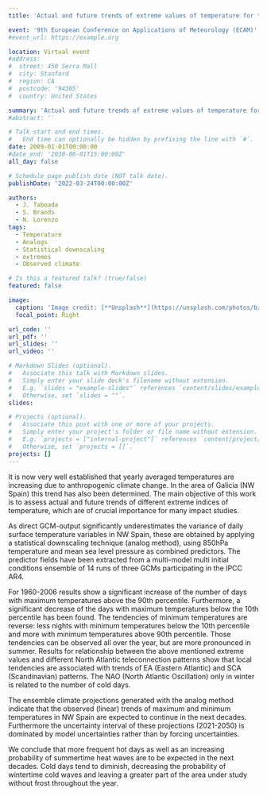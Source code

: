 ```yaml
---
title: 'Actual and future trends of extreme values of temperature for the NW Iberian Peninsula'

event: '9th European Conference on Applications of Meteorology (ECAM)'
#event_url: https://example.org

location: Virtual event
#address:
#  street: 450 Serra Mall
#  city: Stanford
#  region: CA
#  postcode: '94305'
#  country: United States

summary: 'Actual and future trends of extreme values of temperature for the NW Iberian Peninsula'
#abstract: ''

# Talk start and end times.
#   End time can optionally be hidden by prefixing the line with `#`.
date: 2009-01-01T00:00:00
#date_end: '2030-06-01T15:00:00Z'
all_day: false

# Schedule page publish date (NOT talk date).
publishDate: '2022-03-24T00:00:00Z'

authors: 
  - J. Taboada
  - S. Brands
  - N. Lorenzo
tags: 
  - Temperature
  - Analogs
  - Statistical downscaling
  - extremes
  - Observed climate

# Is this a featured talk? (true/false)
featured: false

image:
  caption: 'Image credit: [**Unsplash**](https://unsplash.com/photos/bzdhc5b3Bxs)'
  focal_point: Right

url_code: ''
url_pdf: ''
url_slides: ''
url_video: ''

# Markdown Slides (optional).
#   Associate this talk with Markdown slides.
#   Simply enter your slide deck's filename without extension.
#   E.g. `slides = "example-slides"` references `content/slides/example-slides.md`.
#   Otherwise, set `slides = ""`.
slides:

# Projects (optional).
#   Associate this post with one or more of your projects.
#   Simply enter your project's folder or file name without extension.
#   E.g. `projects = ["internal-project"]` references `content/project/deep-learning/index.md`.
#   Otherwise, set `projects = []`.
projects: []
---
```


<p>It is now very well established that yearly averaged temperatures are increasing due to anthropogenic climate change. In the area of Galicia (NW Spain) this trend has also been determined. The main objective of this work is to assess actual and future trends of different extreme indices of temperature, which are of crucial importance for many impact studies.</p>
<p>As direct GCM-output significantly underestimates the variance of daily surface temperature variables in NW Spain, these are obtained by applying a statistical downscaling technique (analog method), using 850hPa temperature and mean sea level pressure as combined predictors. The predictor fields have been extracted from a multi-model multi initial conditions ensemble of 14 runs of three GCMs participating in the IPCC AR4.</p>
<p>For 1960-2006 results show a significant increase of the number of days with maximum temperatures above the 90th percentile. Furthermore, a significant decrease of the days with maximum temperatures below the 10th percentile has been found. The tendencies of minimum temperatures are reverse: less nights with minimum temperatures below the 10th percentile and more with minimum temperatures above 90th percentile. Those tendencies can be observed all over the year, but are more pronounced in summer. Results for relationship between the above mentioned extreme values and different North Atlantic teleconnection patterns show that local tendencies are associated with trends of EA (Eastern Atlantic) and SCA (Scandinavian) patterns. The NAO (North Atlantic Oscillation) only in winter is related to the number of cold days.</p>
<p>The ensemble climate projections generated with the analog method indicate that the observed (linear) trends of maximum and minimum temperatures in NW Spain are expected to continue in the next decades. Furthermore the uncertainty interval of these projections (2021-2050) is dominated by model uncertainties rather than by forcing uncertainties.</p>
<p>We conclude that more frequent hot days as well as an increasing probability of summertime heat waves are to be expected in the next decades. Cold days tend to diminish, decreasing the probability of wintertime cold waves and leaving a greater part of the area under study without frost throughout the year.</p>
